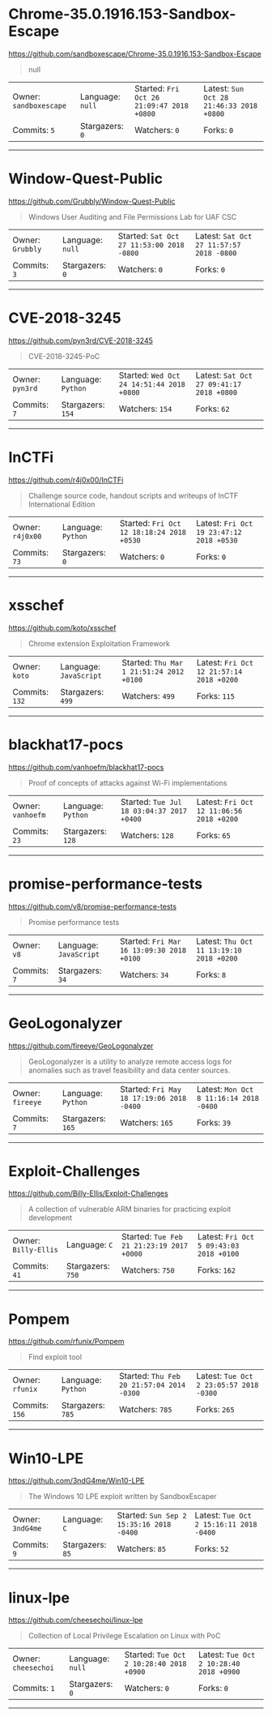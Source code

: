 # Chrome-35.0.1916.153-Sandbox-Escape

https://github.com/sandboxescape/Chrome-35.0.1916.153-Sandbox-Escape
<blockquote>
null
</blockquote>

<table>
<tr><td>Owner: <code>sandboxescape</code></td>
    <td>Language: <code>null</code></td>
    <td>Started: <code>Fri Oct 26 21:09:47 2018 +0800</code></td>
    <td>Latest: <code>Sun Oct 28 21:46:33 2018 +0800</code></td></tr>
<tr><td>Commits: <code>5</code></td>
    <td>Stargazers: <code>0</code></td>
    <td>Watchers: <code>0</code></td>
    <td>Forks: <code>0</code></td></tr>
</table>

---

# Window-Quest-Public

https://github.com/Grubbly/Window-Quest-Public
<blockquote>
Windows User Auditing and File Permissions Lab for UAF CSC
</blockquote>

<table>
<tr><td>Owner: <code>Grubbly</code></td>
    <td>Language: <code>null</code></td>
    <td>Started: <code>Sat Oct 27 11:53:00 2018 -0800</code></td>
    <td>Latest: <code>Sat Oct 27 11:57:57 2018 -0800</code></td></tr>
<tr><td>Commits: <code>3</code></td>
    <td>Stargazers: <code>0</code></td>
    <td>Watchers: <code>0</code></td>
    <td>Forks: <code>0</code></td></tr>
</table>

---

# CVE-2018-3245

https://github.com/pyn3rd/CVE-2018-3245
<blockquote>
CVE-2018-3245-PoC
</blockquote>

<table>
<tr><td>Owner: <code>pyn3rd</code></td>
    <td>Language: <code>Python</code></td>
    <td>Started: <code>Wed Oct 24 14:51:44 2018 +0800</code></td>
    <td>Latest: <code>Sat Oct 27 09:41:17 2018 +0800</code></td></tr>
<tr><td>Commits: <code>7</code></td>
    <td>Stargazers: <code>154</code></td>
    <td>Watchers: <code>154</code></td>
    <td>Forks: <code>62</code></td></tr>
</table>

---

# InCTFi

https://github.com/r4j0x00/InCTFi
<blockquote>
Challenge source code, handout scripts and writeups of InCTF International Edition
</blockquote>

<table>
<tr><td>Owner: <code>r4j0x00</code></td>
    <td>Language: <code>Python</code></td>
    <td>Started: <code>Fri Oct 12 18:18:24 2018 +0530</code></td>
    <td>Latest: <code>Fri Oct 19 23:47:12 2018 +0530</code></td></tr>
<tr><td>Commits: <code>73</code></td>
    <td>Stargazers: <code>0</code></td>
    <td>Watchers: <code>0</code></td>
    <td>Forks: <code>0</code></td></tr>
</table>

---

# xsschef

https://github.com/koto/xsschef
<blockquote>
Chrome extension Exploitation Framework
</blockquote>

<table>
<tr><td>Owner: <code>koto</code></td>
    <td>Language: <code>JavaScript</code></td>
    <td>Started: <code>Thu Mar 1 21:51:24 2012 +0100</code></td>
    <td>Latest: <code>Fri Oct 12 21:57:14 2018 +0200</code></td></tr>
<tr><td>Commits: <code>132</code></td>
    <td>Stargazers: <code>499</code></td>
    <td>Watchers: <code>499</code></td>
    <td>Forks: <code>115</code></td></tr>
</table>

---

# blackhat17-pocs

https://github.com/vanhoefm/blackhat17-pocs
<blockquote>
Proof of concepts of attacks against Wi-Fi implementations
</blockquote>

<table>
<tr><td>Owner: <code>vanhoefm</code></td>
    <td>Language: <code>Python</code></td>
    <td>Started: <code>Tue Jul 18 03:04:37 2017 +0400</code></td>
    <td>Latest: <code>Fri Oct 12 11:06:56 2018 +0200</code></td></tr>
<tr><td>Commits: <code>23</code></td>
    <td>Stargazers: <code>128</code></td>
    <td>Watchers: <code>128</code></td>
    <td>Forks: <code>65</code></td></tr>
</table>

---

# promise-performance-tests

https://github.com/v8/promise-performance-tests
<blockquote>
Promise performance tests
</blockquote>

<table>
<tr><td>Owner: <code>v8</code></td>
    <td>Language: <code>JavaScript</code></td>
    <td>Started: <code>Fri Mar 16 13:09:30 2018 +0100</code></td>
    <td>Latest: <code>Thu Oct 11 13:19:10 2018 +0200</code></td></tr>
<tr><td>Commits: <code>7</code></td>
    <td>Stargazers: <code>34</code></td>
    <td>Watchers: <code>34</code></td>
    <td>Forks: <code>8</code></td></tr>
</table>

---

# GeoLogonalyzer

https://github.com/fireeye/GeoLogonalyzer
<blockquote>
GeoLogonalyzer is a utility to analyze remote access logs for anomalies such as travel feasibility and data center sources.
</blockquote>

<table>
<tr><td>Owner: <code>fireeye</code></td>
    <td>Language: <code>Python</code></td>
    <td>Started: <code>Fri May 18 17:19:06 2018 -0400</code></td>
    <td>Latest: <code>Mon Oct 8 11:16:14 2018 -0400</code></td></tr>
<tr><td>Commits: <code>7</code></td>
    <td>Stargazers: <code>165</code></td>
    <td>Watchers: <code>165</code></td>
    <td>Forks: <code>39</code></td></tr>
</table>

---

# Exploit-Challenges

https://github.com/Billy-Ellis/Exploit-Challenges
<blockquote>
A collection of vulnerable ARM binaries for practicing exploit development
</blockquote>

<table>
<tr><td>Owner: <code>Billy-Ellis</code></td>
    <td>Language: <code>C</code></td>
    <td>Started: <code>Tue Feb 21 21:23:19 2017 +0000</code></td>
    <td>Latest: <code>Fri Oct 5 09:43:03 2018 +0100</code></td></tr>
<tr><td>Commits: <code>41</code></td>
    <td>Stargazers: <code>750</code></td>
    <td>Watchers: <code>750</code></td>
    <td>Forks: <code>162</code></td></tr>
</table>

---

# Pompem

https://github.com/rfunix/Pompem
<blockquote>
Find exploit tool
</blockquote>

<table>
<tr><td>Owner: <code>rfunix</code></td>
    <td>Language: <code>Python</code></td>
    <td>Started: <code>Thu Feb 20 21:57:04 2014 -0300</code></td>
    <td>Latest: <code>Tue Oct 2 23:05:57 2018 -0300</code></td></tr>
<tr><td>Commits: <code>156</code></td>
    <td>Stargazers: <code>785</code></td>
    <td>Watchers: <code>785</code></td>
    <td>Forks: <code>265</code></td></tr>
</table>

---

# Win10-LPE

https://github.com/3ndG4me/Win10-LPE
<blockquote>
The Windows 10 LPE exploit written by SandboxEscaper
</blockquote>

<table>
<tr><td>Owner: <code>3ndG4me</code></td>
    <td>Language: <code>C</code></td>
    <td>Started: <code>Sun Sep 2 15:35:16 2018 -0400</code></td>
    <td>Latest: <code>Tue Oct 2 15:16:11 2018 -0400</code></td></tr>
<tr><td>Commits: <code>9</code></td>
    <td>Stargazers: <code>85</code></td>
    <td>Watchers: <code>85</code></td>
    <td>Forks: <code>52</code></td></tr>
</table>

---

# linux-lpe

https://github.com/cheesechoi/linux-lpe
<blockquote>
Collection of Local Privilege Escalation on Linux with PoC
</blockquote>

<table>
<tr><td>Owner: <code>cheesechoi</code></td>
    <td>Language: <code>null</code></td>
    <td>Started: <code>Tue Oct 2 10:28:40 2018 +0900</code></td>
    <td>Latest: <code>Tue Oct 2 10:28:40 2018 +0900</code></td></tr>
<tr><td>Commits: <code>1</code></td>
    <td>Stargazers: <code>0</code></td>
    <td>Watchers: <code>0</code></td>
    <td>Forks: <code>0</code></td></tr>
</table>

---

